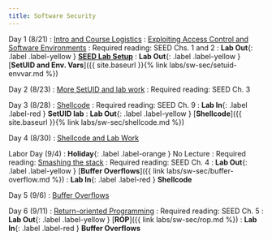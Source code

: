 ```yaml
---
title: Software Security
---
```


Day 1 (8/21)
: [Intro and Course Logistics](#)
: [Exploiting Access Control and Software Environments](#)
  : Required reading: SEED Chs. 1 and 2
  : **Lab Out**{: .label .label-yellow } [**SEED Lab Setup**](https://seedsecuritylabs.org/labsetup.html)
  : **Lab Out**{: .label .label-yellow } [**SetUID and Env. Vars**]({{ site.baseurl }}{% link labs/sw-sec/setuid-envvar.md %})

Day 2 (8/23)
: [More SetUID and lab work](#)
  : Required reading: SEED Ch. 3

Day 3 (8/28)
: [Shellcode](#)
  : Required reading: SEED Ch. 9
  : **Lab In**{: .label .label-red } **SetUID lab**
  : **Lab Out**{: .label .label-yellow } [**Shellcode**]({{ site.baseurl }}{% link labs/sw-sec/shellcode.md %})


Day 4 (8/30)
: [Shellcode and Lab Work](#)

Labor Day (9/4)
: **Holiday**{: .label .label-orange } No Lecture
  : Required reading: [Smashing the stack](https://github.com/rootkiter/phrack/blob/master/phrack49/14.txt)
  : Required reading: SEED Ch. 4
: **Lab Out**{: .label .label-yellow } [**Buffer Overflows**]({{ link labs/sw-sec/buffer-overflow.md %})
: **Lab In**{: .label .label-red } **Shellcode**


Day 5 (9/6)
: [Buffer Overflows](#)

Day 6 (9/11)
: [Return-oriented Programming](#)
  : Required reading: SEED Ch. 5
  : **Lab Out**{: .label .label-yellow } [**ROP**]({{ link labs/sw-sec/rop.md %})
  : **Lab In**{: .label .label-red } **Buffer Overflows**

